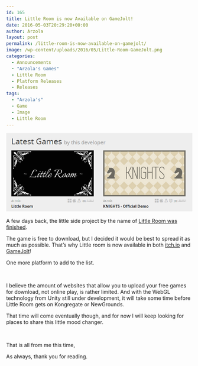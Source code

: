 ```yaml
---
id: 165
title: Little Room is now Available on GameJolt!
date: 2016-05-03T20:29:20+00:00
author: Arzola
layout: post
permalink: /little-room-is-now-available-on-gamejolt/
image: /wp-content/uploads/2016/05/Little-Room-GameJolt.png
categories:
  - Announcements
  - "Arzola's Games"
  - Little Room
  - Platform Releases
  - Releases
tags:
  - "Arzola's"
  - Game
  - Image
  - Little Room
---
```

<a href="/images/posts/2016/05/Little-Room-GameJolt.png" target="_blank" rel="noopener"><img class="aligncenter wp-image-166 size-full" src="/images/posts/2016/05/Little-Room-GameJolt.png" alt="Little Room GameJolt"   /></a>

A few days back, the little side project by the name of <a href="/little-room-is-finished/" target="_blank" rel="noopener">Little Room was finished</a>.

The game is free to download, but I decided it would be best to spread it as much as possible. That&#8217;s why Little room is now available in both <a href="https://arzola.itch.io/little-room" target="_blank" rel="noopener">itch.io</a> and <a href="http://gamejolt.com/games/little-room/145430" target="_blank" rel="noopener">GameJolt</a>!

One more platform to add to the list.

&nbsp;

I believe the amount of websites that allow you to upload your free games for download, not online play, is rather limited. And with the WebGL technology from Unity still under development, it will take some time before Little Room gets on Kongregate or NewGrounds.

That time will come eventually though, and for now I will keep looking for places to share this little mood changer.

&nbsp;

That is all from me this time,

As always, thank you for reading.

&nbsp;

<!-- AddThis Advanced Settings generic via filter on the_content -->

<!-- AddThis Share Buttons generic via filter on the_content -->